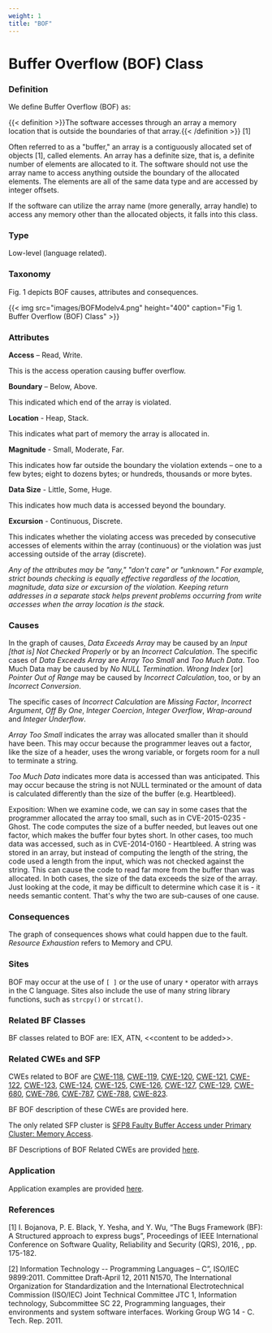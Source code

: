 ```yaml
---
weight: 1
title: "BOF"
---
```

# Buffer Overflow (BOF) Class

### Definition

We define Buffer Overflow (BOF) as:

{{< definition >}}The software accesses through an array a memory location that is outside the boundaries of that array.{{< /definition >}} [1]

Often referred to as a "buffer," an array is a contiguously allocated set of objects [1], called elements. An array has a definite size, that is, a definite number of elements are allocated to it. The software should not use the array name to access anything outside the boundary of the allocated elements. The elements are all of the same data type and are accessed by integer offsets.

If the software can utilize the array name (more generally, array handle) to access any memory other than the allocated objects, it falls into this class.

### Type

Low-level (language related).

### Taxonomy

Fig. 1 depicts BOF causes, attributes and consequences.

{{< img src="images/BOFModelv4.png" height="400" caption="Fig 1. Buffer Overflow (BOF) Class" >}}

### Attributes

**Access** – Read, Write.

This is the access operation causing buffer overflow.

**Boundary** – Below, Above.

This indicated which end of the array is violated.

**Location** \- Heap, Stack.

This indicates what part of memory the array is allocated in.

**Magnitude** \- Small, Moderate, Far.

This indicates how far outside the boundary the violation extends – one to a few bytes; eight to dozens bytes; or hundreds, thousands or more bytes.

**Data Size** \- Little, Some, Huge.

This indicates how much data is accessed beyond the boundary.

**Excursion** \- Continuous, Discrete.

This indicates whether the violating access was preceded by consecutive accesses of elements within the array (continuous) or the violation was just accessing outside of the array (discrete).

_Any of the attributes may be "any," "don't care" or "unknown." For example, strict bounds checking is equally effective regardless of the location, magnitude, data size or excursion of the violation. Keeping return addresses in a separate stack helps prevent problems occurring from write accesses when the array location is the stack._

### Causes

In the graph of causes, _Data Exceeds Array_ may be caused by an _Input \[that is\] Not Checked Properly_ or by an _Incorrect Calculation_. The specific cases of _Data Exceeds Array_ are _Array Too Small_ and _Too Much Data_. Too Much Data may be caused by _No NULL Termination_. _Wrong Index_ \[or\] _Pointer Out of Range_ may be caused by _Incorrect Calculation_, too, or by an _Incorrect Conversion_.

The specific cases of _Incorrect Calculation_ are _Missing Factor_, _Incorrect Argument_, _Off By One_, _Integer Coercion_, _Integer Overflow_, _Wrap-around_ and _Integer Underflow_.

_Array Too Small_ indicates the array was allocated smaller than it should have been. This may occur because the programmer leaves out a factor, like the size of a header, uses the wrong variable, or forgets room for a null to terminate a string.

_Too Much Data_ indicates more data is accessed than was anticipated. This may occur because the string is not NULL terminated or the amount of data is calculated differently than the size of the buffer (e.g. Heartbleed).

Exposition: When we examine code, we can say in some cases that the programmer allocated the array too small, such as in CVE-2015-0235 - Ghost. The code computes the size of a buffer needed, but leaves out one factor, which makes the buffer four bytes short. In other cases, too much data was accessed, such as in CVE-2014-0160 - Heartbleed. A string was stored in an array, but instead of computing the length of the string, the code used a length from the input, which was not checked against the string. This can cause the code to read far more from the buffer than was allocated. In both cases, the size of the data exceeds the size of the array. Just looking at the code, it may be difficult to determine which case it is - it needs semantic content. That's why the two are sub-causes of one cause.

### Consequences

The graph of consequences shows what could happen due to the fault. _Resource Exhaustion_ refers to Memory and CPU.

### Sites

BOF may occur at the use of `[ ]` or the use of unary `*` operator with arrays in the C language. Sites also include the use of many string library functions, such as `strcpy()` or `strcat()`.

### Related BF Classes

BF classes related to BOF are: IEX, ATN, &lt;<content to be added&gt;>.

### Related CWEs and SFP

CWEs related to BOF are [CWE-118](https://cwe.mitre.org/data/definitions/118.html), [CWE-119](https://cwe.mitre.org/data/definitions/119.html), [CWE-120](https://cwe.mitre.org/data/definitions/120.html), [CWE-121](https://cwe.mitre.org/data/definitions/121.html), [CWE-122](https://cwe.mitre.org/data/definitions/122.html), [CWE-123](https://cwe.mitre.org/data/definitions/123.html), [CWE-124](https://cwe.mitre.org/data/definitions/124.html), [CWE-125](https://cwe.mitre.org/data/definitions/125.html), [CWE-126](https://cwe.mitre.org/data/definitions/126.html), [CWE-127](https://cwe.mitre.org/data/definitions/127.html), [CWE-129](https://cwe.mitre.org/data/definitions/129.html), [CWE-680](https://cwe.mitre.org/data/definitions/680.html), [CWE-786](https://cwe.mitre.org/data/definitions/786.html), [CWE-787](https://cwe.mitre.org/data/definitions/787.html), [CWE-788](https://cwe.mitre.org/data/definitions/788.html), [CWE-823](https://cwe.mitre.org/data/definitions/823.html).

BF BOF description of these CWEs are provided here.

The only related SFP cluster is [SFP8 Faulty Buffer Access under Primary Cluster: Memory Access](http://www.dtic.mil/docs/citations/ADB381215).

BF Descriptions of BOF Related CWEs are provided [here](https://docs.google.com/document/d/1W2Tc91lehPQLAgTP3vmV-n3ze5SzxKv82O_MJwKsKmM/edit).

### Application

Application examples are provided [here](/Info/Old/Examples/BOF.md).

### References

\[1\] I. Bojanova, P. E. Black, Y. Yesha, and Y. Wu, “The Bugs Framework (BF): A Structured approach to express bugs”, Proceedings of IEEE International Conference on Software Quality, Reliability and Security (QRS), 2016, , pp. 175-182.

\[2\] Information Technology -- Programming Languages – C”, ISO/IEC 9899:2011. Committee Draft-April 12, 2011 N1570, The International Organization for Standardization and the International Electrotechnical Commission (ISO/IEC) Joint Technical Committee JTC 1, Information technology, Subcommittee SC 22, Programming languages, their environments and system software interfaces. Working Group WG 14 - C. Tech. Rep. 2011.